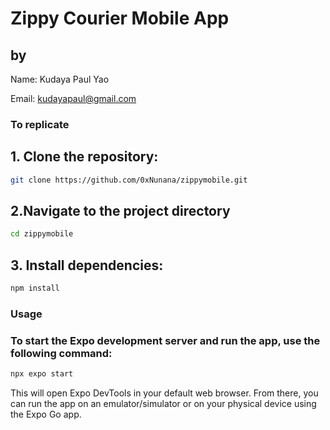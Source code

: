 # Zippy Courier Mobile App

## by
Name: Kudaya Paul Yao

Email: kudayapaul@gmail.com

 ### To replicate
 ## 1. Clone the repository:

   ```bash
   git clone https://github.com/0xNunana/zippymobile.git
```
## 2.Navigate to the project directory

```bash
cd zippymobile
```
## 3. Install dependencies:

```bash
npm install
```

### Usage
### To start the Expo development server and run the app, use the following command:
```bash
npx expo start
```
This will open Expo DevTools in your default web browser. From there, you can run the app on an emulator/simulator or on your physical device using the Expo Go app.
